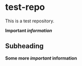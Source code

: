 # test-repo
This is a test repository.

**Important _information_**

## Subheading
**Some more *important* information**
